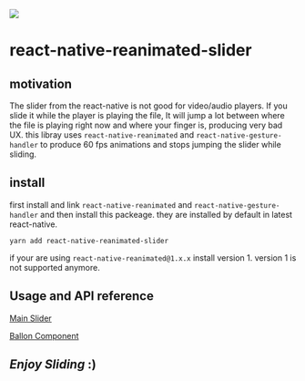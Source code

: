 ![](./examples/capture.gif)

# react-native-reanimated-slider


## motivation
The slider from the react-native is not good for video/audio players. If you slide it while the player is playing the file, It will jump a lot between where the file is playing right now and where your finger is, producing very bad UX. this libray uses `react-native-reanimated` and `react-native-gesture-handler`  to produce 60 fps animations and stops jumping the slider while sliding.


## install
first install and link `react-native-reanimated` and `react-native-gesture-handler` and then install this packeage. they are installed by default in latest react-native.

```
yarn add react-native-reanimated-slider
```
if your are using `react-native-reanimated@1.x.x` install version 1. version 1 is not supported anymore.
## Usage and API reference
[Main Slider](https://github.com/alikazemkhanloo/react-native-reanimated-slider/tree/master/docs/Slider.md)

[Ballon Component](https://github.com/alikazemkhanloo/react-native-reanimated-slider/tree/master/docs/Ballon.md)

##  *Enjoy Sliding* :)
